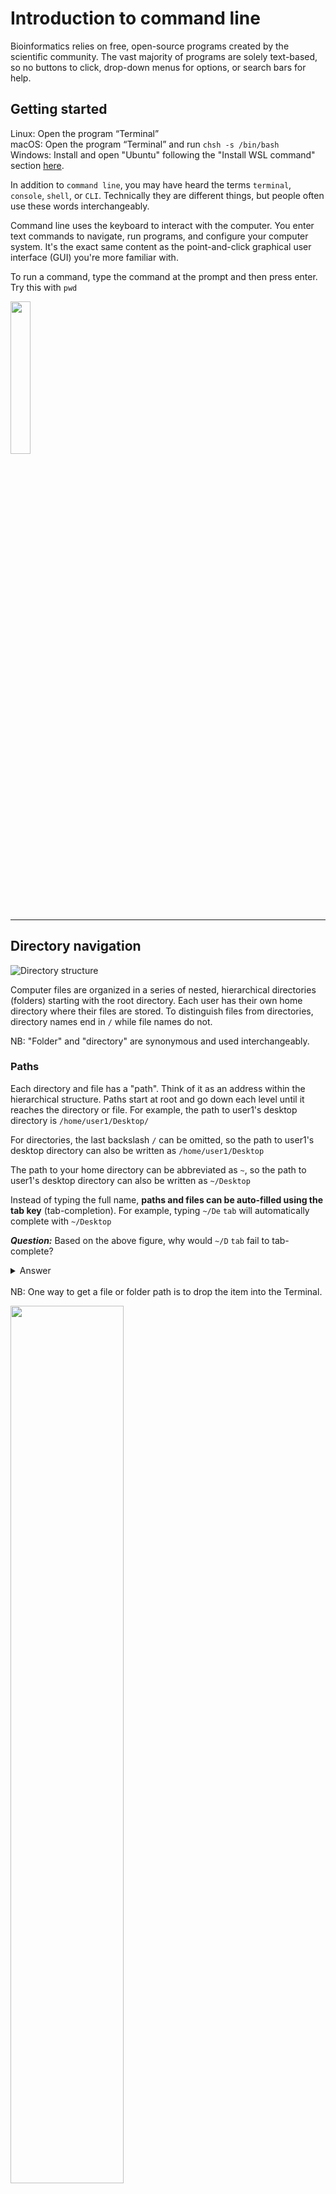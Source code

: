 # Introduction to command line
Bioinformatics relies on free, open-source programs created by the scientific community. The vast majority of programs are solely text-based, so no buttons to click, drop-down menus for options, or search bars for help.

## Getting started
Linux: Open the program “Terminal” <br>
macOS: Open the program “Terminal” and run `chsh -s /bin/bash` <br>
Windows: Install and open "Ubuntu" following the "Install WSL command" section [here](https://learn.microsoft.com/en-us/windows/wsl/install#install-wsl-command).

In addition to `command line`, you may have heard the terms `terminal`, `console`, `shell`, or `CLI`. Technically they are different things, but people often use these words interchangeably.

Command line uses the keyboard to interact with the computer. You enter text commands to navigate, run programs, and configure your computer system. It's the exact same content as the point-and-click graphical user interface (GUI) you're more familiar with.

To run a command, type the command at the prompt and then press enter. Try this with `pwd`
<p align="left">
  <img src="assets/command_line/prompt.png" width="25%">
</p>

___

## Directory navigation
![Directory structure](assets/command_line/linux_directory_structure.png)

Computer files are organized in a series of nested, hierarchical directories (folders) starting with the root directory. Each user has their own home directory where their files are stored. To distinguish files from directories, directory names end in `/` while file names do not.

NB: "Folder" and "directory" are synonymous and used interchangeably.

### Paths
Each directory and file has a "path". Think of it as an address within the hierarchical structure. Paths start at root and go down each level until it reaches the directory or file. For example, the path to user1's desktop directory is `/home/user1/Desktop/`

For directories, the last backslash `/` can be omitted, so the path to user1's desktop directory can also be written as `/home/user1/Desktop`

The path to your home directory can be abbreviated as `~`, so the path to user1's desktop directory can also be written as `~/Desktop`

Instead of typing the full name, **paths and files can be auto-filled using the tab key** (tab-completion). For example, typing `~/De` `tab` will automatically complete with `~/Desktop`

**_Question:_** Based on the above figure, why would `~/D` `tab` fail to tab-complete?

<details>
<summary>Answer</summary> 

There are two directories that start with "D" (Desktop and Documents). Tab-complete doesn't know which one you want, so it can't complete the path for you. Once you have a unique word, in this case `~/De`, the only directory it could be is the Desktop directory, so tab-complete works. 

</details>

<br>
NB: One way to get a file or folder path is to drop the item into the Terminal.

<p align="left">
  <img src="assets/command_line/drag_and_drop_path.png" width="60%">
</p>

NB: Command line has a hard time understanding whitespace in file or directory names. For example, is `my file.txt` one file or two files named "my" and "file.txt"? **Best practice is to never have whitespace in names.** "my file.text" should be "my_file.text", "my-file.txt", "myFile.txt", etc. Also, do not include any symbols in file names except for `-` or `_` or `.`

___

## Basic commands

`pwd` = "print working directory". It answers the question "Where am I?" by showing the path to the current directory. `tree` displays a visualization of pwd.

`ls` = "list". It shows the contents of the current directory. To see information like file size or last access date use `ls -lh`

`cd` = "change directory", with the usage `cd /path/to/directory`. To move up (go back) one level use `cd ..`

`mkdir` =  "make directory", with the usage `mkdir new_folder_name`. It makes a new directory within the current directory.

`cp` = "copy", with the usage `cp file_name copy_file_name`

`mv` = "move", with the usage `mv file_name /path/to/new/directory`. If a file with the same name already exists, `mv` will overwrite the original file without warning. To rename a file, use `mv file_name new_file_name`

`rm` = "remove", with the usage `rm file_name`. Note that command line does not have an "undo" function so **_deletions are permanent_**.

`cat` = "concatenate". It combines multiple files `cat file1 file2 > file1and2` and can print the contents of a file to the screen `cat file_name`

For directories, add `-r` to `cp` and add `-rf` to `rm`. For example, use `rm -r folder_name` to copy a folder.

**_Task:_** Go to your desktop directory. Make a folder named `examples`

NB: If the command line gets stuck or you want to cancel a running command use `control + c`

NB: Command line saves a history of executed commands. Use the up arrow to go through your most recent commands; this is useful when you need to rerun the same command.

___

## Text files
Command line cannot read files written in graphical programs like Word and Excel. 

What happens when we try to look at an Excel file?
![Excel example](assets/command_line/head_excel.png)

Instead, files are in plain text. Multiple text editors are built into the command line. We will use `nano`.

**_Task:_** Use the command line to make and edit new text file.
1. Go into your examples directory by running `cd ~/Desktop/examples`
2. Open the text editor by running `nano` or `nano hello.txt`
3. Type `Hello World!`
4. Exit nano `control+x`. It will ask you to "Save modified buffer". Type "Y" and use the file name `hello.txt`

**_Question:_** Without clicking on anything, how can we use the command line to check if you made a new file in your examples folder?

<details>
<summary>Answer</summary> 

Use the `ls` command.

</details>

<br>
We can also make a new, empty file without opening a text editor by using `touch new_file_name`

Did you catch the three ways to make a new file?

* `nano`
* `nano new_file_name`
* `touch new_file_name`

NB: File extensions are important for understanding file contents. For example, a file named "sample1" could be anything, e.g., a text file with metadata or a fastq file with sequence reads. Naming the file sample1.txt or sample1.fq avoids this problem.
___

## Redirect output
By default, the normal output of a command/execution prints to the screen. This is known as standard out (stdout). If you want to save stdout to a file, redirect it by adding `> new_file_name` to the end of the command.

**_Task:_** Redirect a command output.
1. In your "examples" folder run `ls`
2. Then run `ls > output.txt`. Nothing will print to the screen but a new file should appear named `output.txt`
3. Does the output of `ls` match the contents of `output.txt`?

___

## Editing and viewing files
We will create a data file and use command line tools to extract information or manipulate the file **without opening the file**. These tools have many options; we'll look at the basics. 

**_Task:_** Create a data file.
1. Go to your "examples" directory
2. Make a new text file `nano log.txt`
3. Copy and paste the text below.
4. Save the file and exit nano `control+x`

```
Timestamp       Category        Message
1598843202      INFO    Booting up system
1598843402      INFO    Booting up critical service: Authorization
1598843502      INFO    System booted successfully
1598853502      INFO    User admin requested access for userlist
1598863888      ERROR   User anonymous attempt to access protected resource without credentials
1598863891      INFO    System health check status: passed
1598863901      ERROR   Requested resource not found
1598864411      INFO    User admin logged out
```

### Viewing files
`cat` prints the entire file to screen. If you accidentally cat a large file, use `control + c` to kill the command.

`head -n <number> file_name` displays the first `<number>` lines of the file.

`tail -n <number> file_name` displays the last `<number>` lines of the file.

To get a specific range of lines, for example, lines 20-25, use `sed -n '20,25p' file_name` 

### How many lines?
`wc` (word count) is useful for counting characters/words/lines. You can use it as follows:
```
wc -c log.txt
wc -l log.txt
wc -w log.txt
```
**_Question:_** Can you figure out what each of these options do? 

<details>
<summary>Answer</summary> 

```
wc -c log.txt    # Counts how many characters are in the file
wc -l log.txt    # Counts how many lines are in the file
wc -w log.txt    # Counts how many words are in the file
```

</details>


### Find text with `grep`
`grep` searches every line in the file for word(s) that you provide (the pattern). If a line has a matching pattern, grep will print that line; grep only searches for text and cannot make edits.

The grep format is `grep [OPTIONS] "search_word" file_to_search` <br>
The search_word must be in quotes and is case-sensitive.

**_Task:_** We want to know how many ERROR events are in log.txt. We can:
1. Print every line with the word "ERROR" `grep "ERROR" log.txt`
2. Count the number of lines with the word "ERROR" `grep -c "ERROR" log.txt` 

### Find and replace text with `sed`
`sed` can edit text within a file. One common use of sed is find and replace.

To replace all occurrences of a word, the sed find and replace format is <br>
`sed 's/search_word/replace_word/g' file` <br>

Unlike grep, search_word is not in quotes but it is still case-sensitive, however, 's/search_word/replace_word/g' must be in quotes.

**_Task:_** Replace all occurrences of the word "ERROR" with the word "check".

### `awk`: it's complicated
`awk` is an entire programming language that can do the same tasks as grep and sed but also a lot more. 

One common reason to use `awk` is to access data in columns. Columns are numbered from $1 to $n.

**_Task:_** Print column 2 of log.txt by running `awk '{print $2}' log.txt`

___

## For loops
For loops are useful when you need to run the same command(s) on multiple files.

In Bash, the for loop format is:

```for item in [LIST]; do [COMMANDS] $item; done```

### For loop from a list
**_Task:_** In log.txt, replace the all occurrences of the words "INFO" and "ERROR" with the word "okay" by running `for item in ERROR INFO; do sed "s/$item/okay/g" log.txt; done`

A few things to note:
* The words in the list "ERROR INFO" are separated by spaces, not commas.
* "item" is a variable that changes meaning from "ERROR" to "INFO". Because of this `s/$item/okay/g` is in double quotes instead of single quotes.
* The variable can be any word; it is very common for people to use `f` or `i`

The output should look like this:
![For loop example](assets/command_line/for_loop.png)

**_Question:_** Why is the data displayed twice? Hint: what's the difference between the first and second iteration? In the second iteration, why is only "INFO" replaced with "okay" when our list has both "ERROR" and "INFO" to be replaced?

<details>
<summary>Answer</summary>

Each iteration of the data represents the for loop working on each item in the list (our list had two items). We did not tell the loop to save changes to log.txt, so the second loop iteration doesn't know that in the first iteration "ERROR" was replaced with "okay".

</details>

<br>

Rerun the for loop, but this time redirect the output:
1.  `for item in ERROR INFO; do sed "s/$item/okay/g" log.txt > log_edited1.txt; done` <br>
2. Look at the output file's contents `cat log_edited1.txt`

**_Question:_** Why is the data NOT displayed twice when the output is redirected to log_edited1.txt?

<details>
<summary>Answer</summary>

When we redirect the output to log_edited1.txt, the for loop now saves the output of each iteration to log_edited1.txt. This means the file is _overwritten_ for each item in the list. What the file contains at the end of the for loop is the results of the last iteration.
<br>
<br>
Note that `>` redirects output to a new file while `>>` appends output to an existing file. If we had used `>>` then we would see the output of both loop iterations.

</details>

### For loop from a list in a file
[LIST] can also be a file where each line is a different item. The for loop reads each line one at a time and runs the same commands on every item in the list.

**_Task:_** In log.txt, replace the words "INFO" and "ERROR" with the word "okay", but this time "INFO" and "ERROR" will be read from a file.

1. In nano, make a new text file named "search.txt" and list "INFO" and "ERROR" in a column like this:
```
ERROR
INFO
```
2. Save and close nano. Then run: <br>
``for item in `cat search.txt`; do sed "s/$item/okay/g" log.txt > log_edited2.txt; done``
3. Compare the contents of log_edited1.txt and log_edited2.txt.

A few things to note:
* The backtick character `` ` `` lets us call a function within another command. 
* The backtick `` ` `` is not the same as the single quote `'`. On a keyboard, the backtick is usually to the left of the "1" key while the single quote is over on the right side of the keyboard next to the "enter" key; make sure not to mix those up! 
* For the genotyping pipeline we will do many of this type of for loop.

**_Question:_** The command `echo` prints whatever follows to the screen. A pipe `|` takes the output of the function on the left and passes it to the function on the right. What does this for loop do?

``for f in `cat search.txt`; do echo $f | wc -c; done``

<details>
<summary>Answer</summary>
It gets the number of characters for each item in the search.txt list.
<br><br>
Each item in search.txt is printed to the screen, but because we're using a pipe, the output is passed to the  `wc -c`  command which counts the number of characters.

</details>
